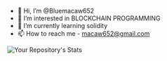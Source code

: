 - 👋 Hi, I’m @Bluemacaw652
- 👀 I’m interested in BLOCKCHAIN PROGRAMMING
- 🌱 I’m currently learning solidity
- 📫 How to reach me - macaw652@gmail.com

<!---
Bluemacaw652/Bluemacaw652 is a ✨ special ✨ repository because its `README.md` (this file) appears on your GitHub profile.
You can click the Preview link to take a look at your changes.
--->
![Your Repository's Stats](https://github-readme-stats.vercel.app/api?username=Your_GitHub_Username&show_icons=true)
